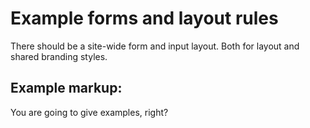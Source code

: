 # Example forms and layout rules
There should be a site-wide form and input layout. Both for layout and shared branding styles.

## Example markup:
You are going to give examples, right?

